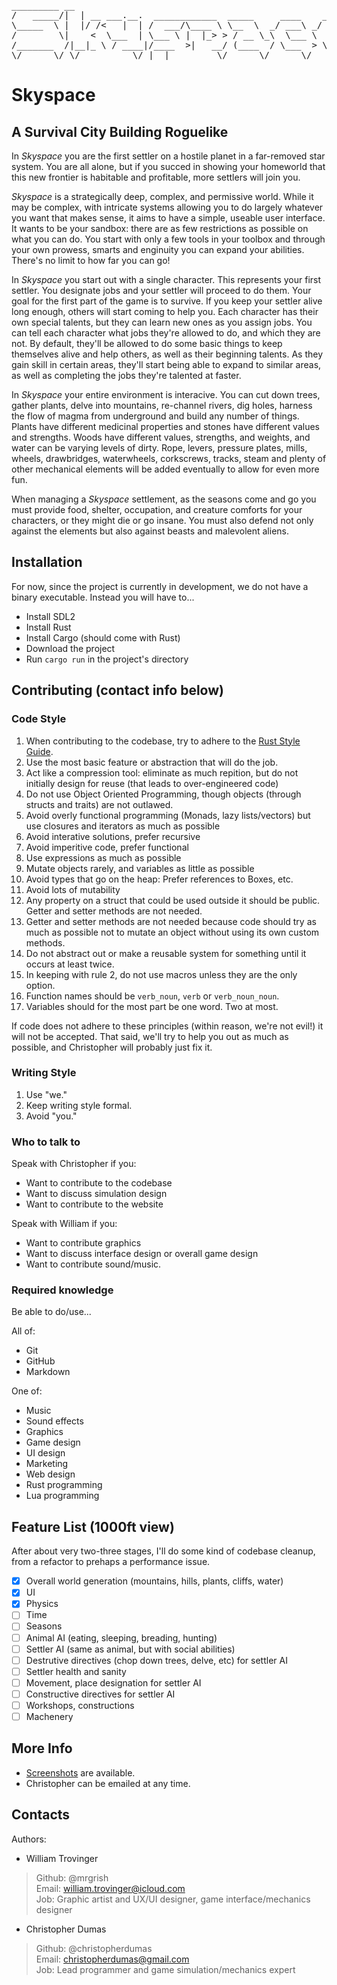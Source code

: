 <pre>
_________ __
/   _____/|  | __ ___.__.  ____________  _____     ____    ____
\_____  \ |  |/ /<   |  | /  ___/\____ \ \__  \  _/ ___\ _/ __ \
/        \|    <  \___  | \___ \ |  |_> > / __ \_\  \___ \  ___/
/_______  /|__|_ \ / ____|/____  >|   __/ (____  / \___  > \___  >
\/      \/ \/          \/ |__|         \/      \/      \/
</pre>


# Skyspace
## A Survival City Building Roguelike

In *Skyspace* you are the first settler on a hostile planet in a
far-removed star system. You are all alone, but if you succed in
showing your homeworld that this new frontier is habitable and
profitable, more settlers will join you.

*Skyspace* is a strategically deep, complex, and permissive
world. While it may be complex, with intricate systems allowing you to
do largely whatever you want that makes sense, it aims to have a
simple, useable user interface. It wants to be your sandbox: there are
as few restrictions as possible on what you can do. You start with
only a few tools in your toolbox and through your own prowess, smarts
and enginuity you can expand your abilities. There's no limit to how
far you can go!

In *Skyspace* you start out with a single character. This
represents your first settler. You designate jobs and your settler
will proceed to do them. Your goal for the first part of the game is to
survive. If you keep your settler alive long enough, others will start
coming to help you. Each character has their own special talents, but
they can learn new ones as you assign jobs. You can tell each
character what jobs they're allowed to do, and which they are not. By
default, they'll be allowed to do some basic things to keep themselves
alive and help others, as well as their beginning talents. As they
gain skill in certain areas, they'll start being able to expand to
similar areas, as well as completing the jobs they're talented at
faster.

In *Skyspace* your entire environment is interacive. You can
cut down trees, gather plants, delve into mountains, re-channel
rivers, dig holes, harness the flow of magma from underground and
build any number of things. Plants have different medicinal properties
and stones have different values and strengths. Woods have different
values, strengths, and weights, and water can be varying levels of
dirty. Rope, levers, pressure plates, mills, wheels, drawbridges,
waterwheels, corkscrews, tracks, steam and plenty of other mechanical
elements will be added eventually to allow for even more fun.

When managing a *Skyspace* settlement, as the seasons come and go you
must provide food, shelter, occupation, and creature comforts for your
characters, or they might die or go insane. You must also defend not
only against the elements but also against beasts and malevolent
aliens.

## Installation

For now, since the project is currently in development, we do not have a binary executable. Instead you will have to...

- Install SDL2
- Install Rust
- Install Cargo (should come with Rust)
- Download the project
- Run `cargo run` in the project's directory

## Contributing (contact info below)

### Code Style

1. When contributing to the codebase, try to adhere to the [Rust Style Guide](https://aturon.github.io/).
1. Use the most basic feature or abstraction that will do the job.
1. Act like a compression tool: eliminate as much repition, but do not initially design for reuse (that leads to over-engineered code)
1. Do not use Object Oriented Programming, though objects (through structs and traits) are not outlawed.
1. Avoid overly functional programming (Monads, lazy lists/vectors) but use closures and iterators as much as possible
1. Avoid interative solutions, prefer recursive
1. Avoid imperitive code, prefer functional
1. Use expressions as much as possible
1. Mutate objects rarely, and variables as little as possible
1. Avoid types that go on the heap: Prefer references to Boxes, etc.
1. Avoid lots of mutability
1. Any property on a struct that could be used outside it should be public. Getter and setter methods are not needed.
1. Getter and setter methods are not needed because code should try as much as possible not to mutate an object without using its own custom methods.
1. Do not abstract out or make a reusable system for something until it occurs at least twice.
1. In keeping with rule 2, do not use macros unless they are the only option.
1. Function names should be `verb_noun`, `verb` or `verb_noun_noun`.
1. Variables should for the most part be one word. Two at most.

If code does not adhere to these principles (within reason, we're not evil!) it will not be accepted. That said, we'll try to help you out as much as possible, and Christopher will probably just fix it.

### Writing Style

1. Use "we."
1. Keep writing style formal.
1. Avoid "you."


### Who to talk to

Speak with Christopher if you:

- Want to contribute to the codebase
- Want to discuss simulation design
- Want to contribute to the website

Speak with William if you:

- Want to contribute graphics
- Want to discuss interface design or overall game design
- Want to contribute sound/music.

### Required knowledge
Be able to do/use...

All of:
- Git
- GitHub
- Markdown

One of:
- Music
- Sound effects
- Graphics
- Game design
- UI design
- Marketing
- Web design
- Rust programming
- Lua programming

## Feature List (1000ft view)

After about very two-three stages, I'll do some kind of codebase
cleanup, from a refactor to prehaps a performance issue.

- [x] Overall world generation (mountains, hills, plants, cliffs, water)
- [x] UI
- [x] Physics
- [ ] Time
- [ ] Seasons
- [ ] Animal AI (eating, sleeping, breading, hunting)
- [ ] Settler AI (same as animal, but with social abilities)
- [ ] Destrutive directives (chop down trees, delve, etc) for settler AI
- [ ] Settler health and sanity
- [ ] Movement, place designation for settler AI
- [ ] Constructive directives for settler AI
- [ ] Workshops, constructions
- [ ] Machenery

## More Info

- [Screenshots](https://github.com/christopherdumas/Skyspace/tree/master/assets/screenshots) are available.
- Christopher can be emailed at any time.

## Contacts

Authors:

- William Trovinger
> Github: @mrgrish<br>
> Email: william.trovinger@icloud.com<br>
> Job: Graphic artist and UX/UI designer, game interface/mechanics designer<br>

- Christopher Dumas
> Github: @christopherdumas<br>
> Email: christopherdumas@gmail.com<br>
> Job: Lead programmer and game simulation/mechanics expert<br>
